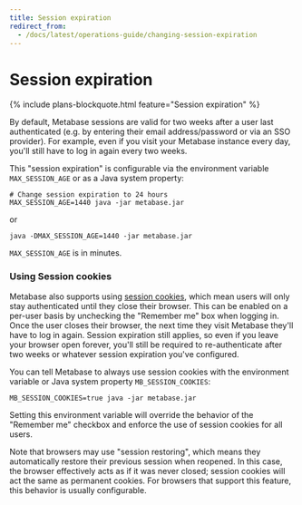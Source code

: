```yaml
---
title: Session expiration
redirect_from:
  - /docs/latest/operations-guide/changing-session-expiration
---
```


# Session expiration

{% include plans-blockquote.html feature="Session expiration" %}

By default, Metabase sessions are valid for two weeks after a user last authenticated (e.g. by entering their email
address/password or via an SSO provider). For example, even if you visit your Metabase instance every day, you'll
still have to log in again every two weeks.

This "session expiration" is configurable via the environment variable `MAX_SESSION_AGE` or as a Java system property:

```
# Change session expiration to 24 hours
MAX_SESSION_AGE=1440 java -jar metabase.jar
```

or

```
java -DMAX_SESSION_AGE=1440 -jar metabase.jar
```

`MAX_SESSION_AGE` is in minutes.


### Using Session cookies

Metabase also supports using [session
cookies](https://developer.mozilla.org/en-US/docs/Web/HTTP/Cookies#Session_cookies), which mean users will only stay
authenticated until they close their browser. This can be enabled on a per-user basis by unchecking the "Remember me"
box when logging in. Once the user closes their browser, the next time they visit Metabase they'll have to log in
again. Session expiration still applies, so even if you leave your browser open forever, you'll still be
required to re-authenticate after two weeks or whatever session expiration you've configured.

You can tell Metabase to always use session cookies with the environment variable or Java system property
`MB_SESSION_COOKIES`:

```
MB_SESSION_COOKIES=true java -jar metabase.jar
```

Setting this environment variable will override the behavior of the "Remember me" checkbox and enforce the use of
session cookies for all users.

Note that browsers may use "session restoring", which means they automatically restore their previous session when
reopened. In this case, the browser effectively acts as if it was never closed; session cookies will act
the same as permanent cookies. For browsers that support this feature, this behavior is usually configurable.
